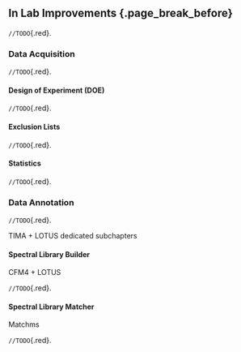 ## In Lab Improvements {.page_break_before}

`//TODO`{.red}.

### Data Acquisition

`//TODO`{.red}.

#### Design of Experiment (DOE)

`//TODO`{.red}.

#### Exclusion Lists

`//TODO`{.red}.

#### Statistics

`//TODO`{.red}.

### Data Annotation

`//TODO`{.red}.

TIMA + LOTUS dedicated subchapters

#### Spectral Library Builder

CFM4 + LOTUS

`//TODO`{.red}.

#### Spectral Library Matcher

Matchms

`//TODO`{.red}.